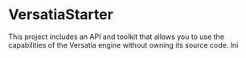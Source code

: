 # VersatiaStarter
This project includes an API and toolkit that allows you to use the capabilities of the Versatia engine without owning its source code.
Ini